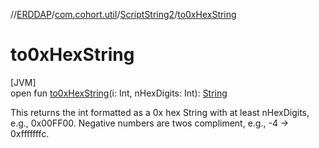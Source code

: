 //[ERDDAP](../../../index.md)/[com.cohort.util](../index.md)/[ScriptString2](index.md)/[to0xHexString](to0x-hex-string.md)

# to0xHexString

[JVM]\
open fun [to0xHexString](to0x-hex-string.md)(i: Int, nHexDigits: Int): [String](https://docs.oracle.com/en/java/javase/17/docs/api/java.base/java/lang/String.html)

This returns the int formatted as a 0x hex String with at least nHexDigits, e.g., 0x00FF00. Negative numbers are twos compliment, e.g., -4 -&gt; 0xfffffffc.